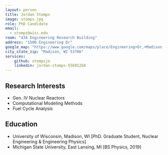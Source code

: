 ```yaml
---
layout: person
title: Jordan Stomps
image: stomps.jpg
role: PhD Candidate
email: 
  - stomps@wisc.edu
room: "434 Engineering Research Building"
address: "1500 Engineering Dr"
google_map: "https://www.google.com/maps/place/Engineering+Dr,+Madison,+WI+53706/@43.0722638,-89.4132024,17z/data=!4m5!3m4!1s0x8807acc6ec542427:0x8e97163cfd1719a0!8m2!3d43.0722638!4d-89.4110137"
city_state_zip: "Madison, WI 53706"
services:
    github: stompsjo
    linkedin: jordan-stomps-556912b8
---
```


## Research Interests


 * Gen. IV Nuclear Reactors
 * Computational Modeling Methods
 * Fuel Cycle Analysis

## Education


 * University of Wisconsin, Madison, WI [PhD. Graduate Student, Nuclear Engineering & Engineering Physics]
 * Michigan State University, East Lansing, MI [BS Physics, 2019]

